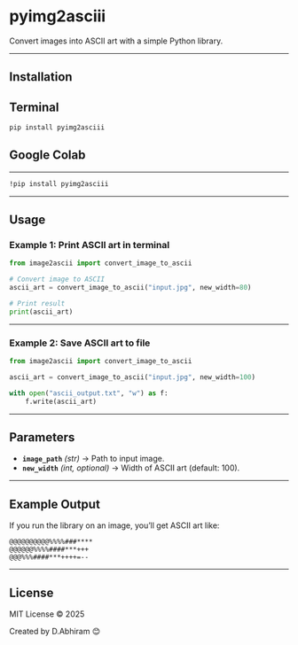 # pyimg2asciii  

Convert images into ASCII art with a simple Python library.  

---

##  Installation  

##   Terminal

```bash
pip install pyimg2asciii
```
##  Google Colab
---

```bash
!pip install pyimg2asciii
```

---

##  Usage  

### Example 1: Print ASCII art in terminal
```python
from image2ascii import convert_image_to_ascii

# Convert image to ASCII
ascii_art = convert_image_to_ascii("input.jpg", new_width=80)

# Print result
print(ascii_art)
```

---

### Example 2: Save ASCII art to file
```python
from image2ascii import convert_image_to_ascii

ascii_art = convert_image_to_ascii("input.jpg", new_width=100)

with open("ascii_output.txt", "w") as f:
    f.write(ascii_art)
```

---

##  Parameters  

- **`image_path`** *(str)* → Path to input image.  
- **`new_width`** *(int, optional)* → Width of ASCII art (default: 100).  

---

##  Example Output  

If you run the library on an image, you’ll get ASCII art like:  

```
@@@@@@@@@@%%%%###****
@@@@@@%%%%####***+++
@@@%%%####***++++=--
```

---

##  License  

MIT License © 2025  

Created by D.Abhiram 😊